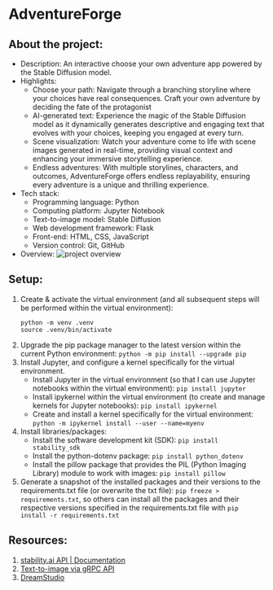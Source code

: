 # AdventureForge

## About the project:

- Description: An interactive choose your own adventure app powered by the Stable Diffusion model.
- Highlights:
  - Choose your path: Navigate through a branching storyline where your choices have real consequences. Craft your own adventure by deciding the fate of the protagonist
  - AI-generated text: Experience the magic of the Stable Diffusion model as it dynamically generates descriptive and engaging text that evolves with your choices, keeping you engaged at every turn.
  - Scene visualization: Watch your adventure come to life with scene images generated in real-time, providing visual context and enhancing your immersive storytelling experience.
  - Endless adventures: With multiple storylines, characters, and outcomes, AdventureForge offers endless replayability, ensuring every adventure is a unique and thrilling experience.
- Tech stack:
  - Programming language: Python
  - Computing platform: Jupyter Notebook
  - Text-to-image model: Stable Diffusion
  - Web development framework: Flask
  - Front-end: HTML, CSS, JavaScript
  - Version control: Git, GitHub
- Overview:
  ![project overview](/abc.png)

## Setup:

1. Create & activate the virtual environment (and all subsequent steps will be performed within the virtual environment):
   ```
   python -m venv .venv
   source .venv/bin/activate
   ```
2. Upgrade the pip package manager to the latest version within the current Python environment: `python -m pip install --upgrade pip`
3. Install Jupyter, and configure a kernel specifically for the virtual environment.
   - Install Jupyter in the virtual environment (so that I can use Jupyter notebooks within the virtual environment): `pip install jupyter`
   - Install ipykernel within the virtual environment (to create and manage kernels for Jupyter notebooks): `pip install ipykernel`
   - Create and install a kernel specifically for the virtual environment: `python -m ipykernel install --user --name=myenv`
4. Install libraries/packages:
   - Install the software development kit (SDK): `pip install stability_sdk`
   - Install the python-dotenv package: `pip install python_dotenv`
   - Install the pillow package that provides the PIL (Python Imaging Library) module to work with images: `pip install pillow`
5. Generate a snapshot of the installed packages and their versions to the requirements.txt file (or overwrite the txt file): `pip freeze > requirements.txt`, so others can install all the packages and their respective versions specified in the requirements.txt file with `pip install -r requirements.txt`

## Resources:

1. [stability.ai API | Documentation](https://platform.stability.ai/docs/features)
2. [Text-to-image via gRPC API](https://platform.stability.ai/docs/features/text-to-image)
3. [DreamStudio](https://beta.dreamstudio.ai/generate)

